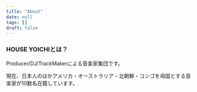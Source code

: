 ```yaml
---
title: "About"
date: null
tags: []
draft: false
---
```


### HOUSE YOICHIとは？
Producer/DJ/TrackMakerによる音楽家集団です。  


現在、日本人のほかアメリカ・オーストラリア・北朝鮮・コンゴを母国とする音楽家が10数名在籍しています。